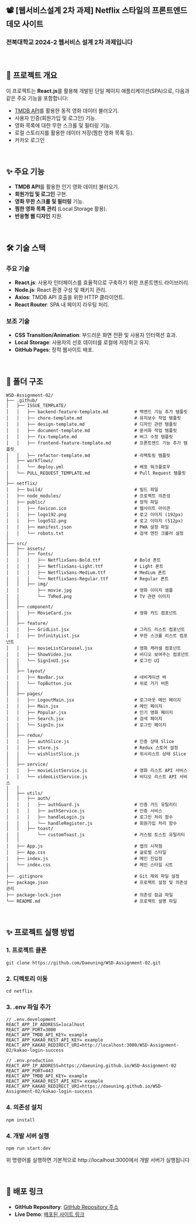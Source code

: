 ## 📽 [웹서비스설계 2차 과제] Netflix 스타일의 프론트엔드 데모 사이트
### 전북대학교 2024-2 웹서비스 설계 2차 과제입니다

<br>

## 📌 프로젝트 개요

이 프로젝트는 **React.js**를 활용해 개발된 단일 페이지 애플리케이션(SPA)으로, 다음과 같은 주요 기능을 포함합니다:
- [TMDB API](https://www.themoviedb.org/)를 활용한 동적 영화 데이터 불러오기.
- 사용자 인증(회원가입 및 로그인) 기능.
- 영화 목록에 대한 무한 스크롤 및 필터링 기능.
- 로컬 스토리지를 활용한 데이터 저장(찜한 영화 목록 등).
- 카카오 로그인

<br>

## ✨ 주요 기능
- **TMDB API**를 활용한 인기 영화 데이터 불러오기.
- **회원가입 및 로그인** 구현.
- **영화 무한 스크롤 및 필터링** 기능.
- **찜한 영화 목록 관리** (Local Storage 활용).
- **반응형 웹 디자인** 지원.

<br>

## 🛠️ 기술 스택

### 주요 기술
- **React.js**: 사용자 인터페이스를 효율적으로 구축하기 위한 프론트엔드 라이브러리.
- **Node.js**: React 환경 구성 및 패키지 관리.
- **Axios**: TMDB API 호출을 위한 HTTP 클라이언트.
- **React Router**: SPA 내 페이지 라우팅 처리.

### 보조 기술
- **CSS Transition/Animation**: 부드러운 화면 전환 및 사용자 인터랙션 효과.
- **Local Storage**: 사용자의 선호 데이터를 로컬에 저장하고 유지.
- **GitHub Pages**: 정적 웹사이트 배포.


<br>



## 📂 폴더 구조

```
WSD-Assignment-02/
├── .github/
│   ├── ISSUE_TEMPLATE/
│   │   ├── backend-feature-template.md          # 백엔드 기능 추가 템플릿
│   │   ├── chore-template.md                    # 유지보수 작업 템플릿
│   │   ├── design-template.md                   # 디자인 관련 템플릿
│   │   ├── document-template.md                 # 문서화 작업 템플릿
│   │   ├── fix-template.md                      # 버그 수정 템플릿
│   │   ├── frontend-feature-template.md         # 프론트엔드 기능 추가 템플릿
│   │   ├── refactor-template.md                 # 리팩토링 템플릿
│   ├── workflows/
│   │   └── deploy.yml                           # 배포 워크플로우
│   └── PULL_REQUEST_TEMPLATE.md                 # Pull Request 템플릿
│
├── netflix/
│   ├── build/                                   # 빌드 파일
│   ├── node_modules/                            # 프로젝트 의존성
│   ├── public/                                  # 정적 파일
│   │   ├── favicon.ico                          # 웹사이트 아이콘
│   │   ├── logo192.png                          # 로고 이미지 (192px)
│   │   ├── logo512.png                          # 로고 이미지 (512px)
│   │   ├── manifest.json                        # PWA 설정 파일
│   │   └── robots.txt                           # 검색 엔진 크롤러 설정
│
├── src/
│   ├── assets/
│   │   ├── fonts/
│   │   │   ├── NetflixSans-Bold.ttf             # Bold 폰트
│   │   │   ├── NetflixSans-Light.ttf            # Light 폰트
│   │   │   ├── NetflixSans-Medium.ttf           # Medium 폰트
│   │   │   └── NetflixSans-Regular.ttf          # Regular 폰트
│   │   ├── img/
│   │       ├── movie.jpg                        # 영화 이미지 샘플
│   │       └── TVRed.png                        # TV 관련 이미지
│   │
│   ├── component/
│   │   ├── MovieCard.jsx                        # 영화 카드 컴포넌트
│   │
│   ├── feature/
│   │   ├── GridList.jsx                         # 그리드 리스트 컴포넌트
│   │   ├── InfinityList.jsx                     # 무한 스크롤 리스트 컴포넌트
│   │   ├── movieListCarousel.jsx                # 영화 캐러셀 컴포넌트
│   │   ├── ShowVideo.jsx                        # 비디오 보여주는 컴포넌트
│   │   └── SignInUI.jsx                         # 로그인 UI
│   │
│   ├── layout/
│   │   ├── NavBar.jsx                           # 네비게이션 바
│   │   └── TopButton.jsx                        # 위로 가기 버튼
│   │
│   ├── pages/
│   │   ├── LogoutMain.jsx                       # 로그아웃 메인 페이지
│   │   ├── Main.jsx                             # 메인 페이지
│   │   ├── Popular.jsx                          # 인기 영화 페이지
│   │   ├── Search.jsx                           # 검색 페이지
│   │   └── SignIn.jsx                           # 로그인 페이지
│   │
│   ├── redux/
│   │   ├── authSlice.js                         # 인증 상태 Slice
│   │   ├── store.js                             # Redux 스토어 설정
│   │   └── wishlistSlice.js                     # 위시리스트 상태 Slice
│   │
│   ├── service/
│   │   ├── movieListService.js                  # 영화 리스트 API 서비스
│   │   └── videoListService.js                  # 비디오 리스트 API 서비스
│   │
│   ├── utils/
│   │   ├── auth/
│   │   │   ├── authGuard.js                     # 인증 가드 유틸리티
│   │   │   ├── authService.js                   # 인증 서비스
│   │   │   ├── handleLogin.js                   # 로그인 처리 함수
│   │   │   └── handleRegister.js                # 회원가입 처리 함수
│   │   ├── toast/
│   │       └── customToast.js                   # 커스텀 토스트 유틸리티
│   │
│   ├── App.js                                   # 앱의 시작점
│   ├── App.css                                  # 글로벌 스타일
│   ├── index.js                                 # 메인 진입점
│   └── index.css                                # 메인 스타일 시트
│
├── .gitignore                                   # Git 제외 파일 설정
├── package.json                                 # 프로젝트 설정 및 의존성 관리
├── package-lock.json                            # 의존성 잠금 파일
└── README.md                                    # 프로젝트 설명 파일
```

<br>

## ✨ 프로젝트 실행 방법

### 1. 프로젝트 클론
```
git clone https://github.com/Daeuning/WSD-Assignment-02.git
```

### 2. 디렉토리 이동
```
cd netflix
```

### 3. .env 파일 추가
```
// .env.development
REACT_APP_IP_ADDRESS=localhost
REACT_APP_PORT=3000
REACT_APP_TMDB_API_KEY= example
REACT_APP_KAKAO_REST_API_KEY= example
REACT_APP_KAKAO_REDIRECT_URI=http://localhost:3000/WSD-Assignment-02/kakao-login-success
```
```
// .env.production
REACT_APP_IP_ADDRESS=https://daeuning.github.io/WSD-Assignment-02
REACT_APP_PORT=443
REACT_APP_TMDB_API_KEY= example
REACT_APP_KAKAO_REST_API_KEY= example
REACT_APP_KAKAO_REDIRECT_URI=https://daeuning.github.io/WSD-Assignment-02/kakao-login-success
```

### 4. 의존성 설치
```
npm install
```

### 4. 개발 서버 실행
```
npm run start:dev
```

위 명령어를 실행하면 기본적으로 http://localhost:3000에서 개발 서버가 실행됩니다


<br>

## 🚀 배포 링크
- **GitHub Repository**: [GitHub Repository 주소](https://github.com/Daeuning/WSD-Assignment-02)
- **Live Demo**: [배포된 사이트 링크](https://daeuning.github.io/WSD-Assignment-02/)

